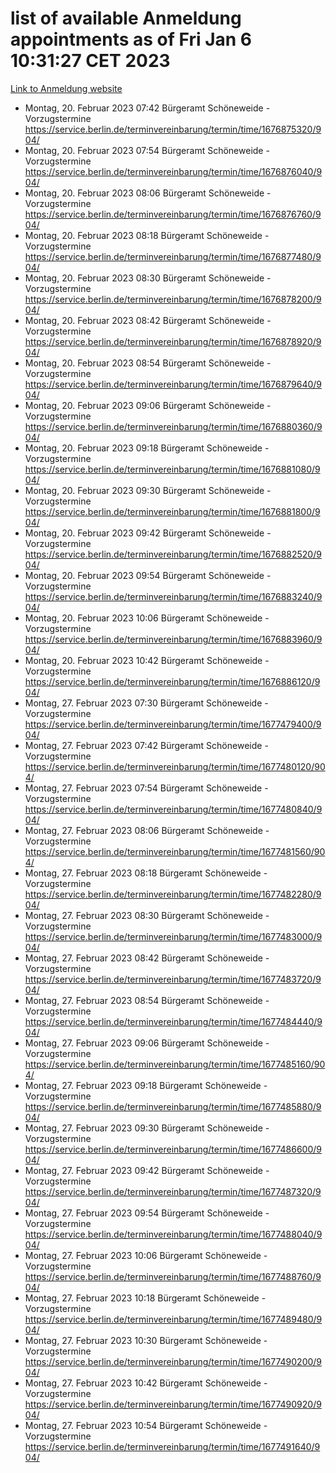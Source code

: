 # list of available Anmeldung appointments as of Fri Jan  6 10:31:27 CET 2023
[Link to Anmeldung website](https://service.berlin.de/terminvereinbarung/termin/tag.php?termin=0&anliegen[]=120686&dienstleisterlist=122210,122217,327316,122219,327312,122227,327314,122231,327346,122243,327348,122252,329742,122260,329745,122262,329748,122254,329751,122271,327278,122273,327274,122277,327276,330436,122280,327294,122282,327290,122284,327292,327539,122291,327270,122285,327266,122286,327264,122296,327268,150230,329760,122301,327282,122297,327286,122294,327284,122312,329763,122314,329775,122304,327330,122311,327334,122309,327332,122281,327352,122279,329772,122276,327324,122274,327326,122267,329766,122246,327318,122251,327320,122257,327322,122208,327298,122226,327300,121362,121364&herkunft=http%3A%2F%2Fservice.berlin.de%2Fdienstleistung%2F120686%2F)
- Montag, 20. Februar 2023 07:42 Bürgeramt Schöneweide - Vorzugstermine https://service.berlin.de/terminvereinbarung/termin/time/1676875320/904/
- Montag, 20. Februar 2023 07:54 Bürgeramt Schöneweide - Vorzugstermine https://service.berlin.de/terminvereinbarung/termin/time/1676876040/904/
- Montag, 20. Februar 2023 08:06 Bürgeramt Schöneweide - Vorzugstermine https://service.berlin.de/terminvereinbarung/termin/time/1676876760/904/
- Montag, 20. Februar 2023 08:18 Bürgeramt Schöneweide - Vorzugstermine https://service.berlin.de/terminvereinbarung/termin/time/1676877480/904/
- Montag, 20. Februar 2023 08:30 Bürgeramt Schöneweide - Vorzugstermine https://service.berlin.de/terminvereinbarung/termin/time/1676878200/904/
- Montag, 20. Februar 2023 08:42 Bürgeramt Schöneweide - Vorzugstermine https://service.berlin.de/terminvereinbarung/termin/time/1676878920/904/
- Montag, 20. Februar 2023 08:54 Bürgeramt Schöneweide - Vorzugstermine https://service.berlin.de/terminvereinbarung/termin/time/1676879640/904/
- Montag, 20. Februar 2023 09:06 Bürgeramt Schöneweide - Vorzugstermine https://service.berlin.de/terminvereinbarung/termin/time/1676880360/904/
- Montag, 20. Februar 2023 09:18 Bürgeramt Schöneweide - Vorzugstermine https://service.berlin.de/terminvereinbarung/termin/time/1676881080/904/
- Montag, 20. Februar 2023 09:30 Bürgeramt Schöneweide - Vorzugstermine https://service.berlin.de/terminvereinbarung/termin/time/1676881800/904/
- Montag, 20. Februar 2023 09:42 Bürgeramt Schöneweide - Vorzugstermine https://service.berlin.de/terminvereinbarung/termin/time/1676882520/904/
- Montag, 20. Februar 2023 09:54 Bürgeramt Schöneweide - Vorzugstermine https://service.berlin.de/terminvereinbarung/termin/time/1676883240/904/
- Montag, 20. Februar 2023 10:06 Bürgeramt Schöneweide - Vorzugstermine https://service.berlin.de/terminvereinbarung/termin/time/1676883960/904/
- Montag, 20. Februar 2023 10:42 Bürgeramt Schöneweide - Vorzugstermine https://service.berlin.de/terminvereinbarung/termin/time/1676886120/904/
- Montag, 27. Februar 2023 07:30 Bürgeramt Schöneweide - Vorzugstermine https://service.berlin.de/terminvereinbarung/termin/time/1677479400/904/
- Montag, 27. Februar 2023 07:42 Bürgeramt Schöneweide - Vorzugstermine https://service.berlin.de/terminvereinbarung/termin/time/1677480120/904/
- Montag, 27. Februar 2023 07:54 Bürgeramt Schöneweide - Vorzugstermine https://service.berlin.de/terminvereinbarung/termin/time/1677480840/904/
- Montag, 27. Februar 2023 08:06 Bürgeramt Schöneweide - Vorzugstermine https://service.berlin.de/terminvereinbarung/termin/time/1677481560/904/
- Montag, 27. Februar 2023 08:18 Bürgeramt Schöneweide - Vorzugstermine https://service.berlin.de/terminvereinbarung/termin/time/1677482280/904/
- Montag, 27. Februar 2023 08:30 Bürgeramt Schöneweide - Vorzugstermine https://service.berlin.de/terminvereinbarung/termin/time/1677483000/904/
- Montag, 27. Februar 2023 08:42 Bürgeramt Schöneweide - Vorzugstermine https://service.berlin.de/terminvereinbarung/termin/time/1677483720/904/
- Montag, 27. Februar 2023 08:54 Bürgeramt Schöneweide - Vorzugstermine https://service.berlin.de/terminvereinbarung/termin/time/1677484440/904/
- Montag, 27. Februar 2023 09:06 Bürgeramt Schöneweide - Vorzugstermine https://service.berlin.de/terminvereinbarung/termin/time/1677485160/904/
- Montag, 27. Februar 2023 09:18 Bürgeramt Schöneweide - Vorzugstermine https://service.berlin.de/terminvereinbarung/termin/time/1677485880/904/
- Montag, 27. Februar 2023 09:30 Bürgeramt Schöneweide - Vorzugstermine https://service.berlin.de/terminvereinbarung/termin/time/1677486600/904/
- Montag, 27. Februar 2023 09:42 Bürgeramt Schöneweide - Vorzugstermine https://service.berlin.de/terminvereinbarung/termin/time/1677487320/904/
- Montag, 27. Februar 2023 09:54 Bürgeramt Schöneweide - Vorzugstermine https://service.berlin.de/terminvereinbarung/termin/time/1677488040/904/
- Montag, 27. Februar 2023 10:06 Bürgeramt Schöneweide - Vorzugstermine https://service.berlin.de/terminvereinbarung/termin/time/1677488760/904/
- Montag, 27. Februar 2023 10:18 Bürgeramt Schöneweide - Vorzugstermine https://service.berlin.de/terminvereinbarung/termin/time/1677489480/904/
- Montag, 27. Februar 2023 10:30 Bürgeramt Schöneweide - Vorzugstermine https://service.berlin.de/terminvereinbarung/termin/time/1677490200/904/
- Montag, 27. Februar 2023 10:42 Bürgeramt Schöneweide - Vorzugstermine https://service.berlin.de/terminvereinbarung/termin/time/1677490920/904/
- Montag, 27. Februar 2023 10:54 Bürgeramt Schöneweide - Vorzugstermine https://service.berlin.de/terminvereinbarung/termin/time/1677491640/904/
